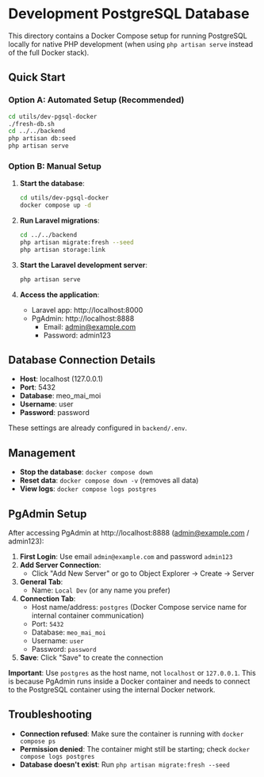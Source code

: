 # Development PostgreSQL Database

This directory contains a Docker Compose setup for running PostgreSQL locally for native PHP development (when using `php artisan serve` instead of the full Docker stack).

## Quick Start

### Option A: Automated Setup (Recommended)
```bash
cd utils/dev-pgsql-docker
./fresh-db.sh
cd ../../backend
php artisan db:seed
php artisan serve
```

### Option B: Manual Setup
1. **Start the database**:
   ```bash
   cd utils/dev-pgsql-docker
   docker compose up -d
   ```

2. **Run Laravel migrations**:
   ```bash
   cd ../../backend
   php artisan migrate:fresh --seed
   php artisan storage:link
   ```

3. **Start the Laravel development server**:
   ```bash
   php artisan serve
   ```

4. **Access the application**:
   - Laravel app: http://localhost:8000
   - PgAdmin: http://localhost:8888
     - Email: admin@example.com
     - Password: admin123

## Database Connection Details

- **Host**: localhost (127.0.0.1)
- **Port**: 5432
- **Database**: meo_mai_moi
- **Username**: user
- **Password**: password

These settings are already configured in `backend/.env`.

## Management

- **Stop the database**: `docker compose down`
- **Reset data**: `docker compose down -v` (removes all data)
- **View logs**: `docker compose logs postgres`

## PgAdmin Setup

After accessing PgAdmin at http://localhost:8888 (admin@example.com / admin123):

1. **First Login**: Use email `admin@example.com` and password `admin123`
2. **Add Server Connection**:
   - Click "Add New Server" or go to Object Explorer → Create → Server
3. **General Tab**: 
   - Name: `Local Dev` (or any name you prefer)
4. **Connection Tab**:
   - Host name/address: `postgres` (Docker Compose service name for internal container communication)
   - Port: `5432`
   - Database: `meo_mai_moi`
   - Username: `user`
   - Password: `password`
5. **Save**: Click "Save" to create the connection

**Important**: Use `postgres` as the host name, not `localhost` or `127.0.0.1`. This is because PgAdmin runs inside a Docker container and needs to connect to the PostgreSQL container using the internal Docker network.

## Troubleshooting

- **Connection refused**: Make sure the container is running with `docker compose ps`
- **Permission denied**: The container might still be starting; check `docker compose logs postgres`
- **Database doesn't exist**: Run `php artisan migrate:fresh --seed`